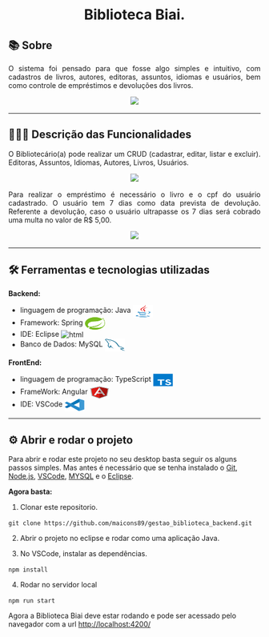<h1 align="center">Biblioteca Biai.</h1> 

## 📚 Sobre  <a	name="sobre"></a>
 <p align="justify">O sistema foi pensado para que fosse algo simples e intuitivo, com cadastros de livros, autores, editoras, assuntos, idiomas e usuários, bem como controle de empréstimos e devoluções dos livros. </p>
 
<div align="center">
<img src="https://user-images.githubusercontent.com/104724792/197658290-90be166a-e2e3-4254-99c3-139518f69344.PNG" width="700px" />
</div>

---
## 📕📗📘 Descrição das Funcionalidades <a	name="descrição das funcionalidades"></a>

<p align="justify">O Bibliotecário(a) pode realizar um CRUD (cadastrar, editar, listar e excluir).
Editoras,
Assuntos,
Idiomas,
Autores,
Livros,
Usuários. </p>

<div align="center">
<img src="https://user-images.githubusercontent.com/104724792/197662919-e3093c4d-e81b-48ae-9424-7b0a08282768.gif" width="700px" />
</div>

 <p align="justify"> Para realizar o empréstimo é necessário o livro e o cpf do usuário cadastrado. O usuário tem 7 dias como data prevista de devolução.
  Referente a devolução, caso o usuário ultrapasse os 7 dias será cobrado uma multa no valor de R$ 5,00.
</p>

<div align="center">
<img src="https://user-images.githubusercontent.com/104724792/197667022-6a826051-e8c8-4e56-83e2-62d073da3f77.gif" width="700px" />
</div>

---
## 🛠️ Ferramentas e tecnologias utilizadas <a	name="ferramentas-e-tecnologias-utilizadas"></a>

**Backend:** 
- linguagem de programação: Java <img align="center" alt="kaka-JAVA" height="25" width="40" src="https://raw.githubusercontent.com/devicons/devicon/master/icons/java/java-original.svg"/>  
- Framework: Spring <img align=center alt=kaka-vscode height=25 width=40 src="https://raw.githubusercontent.com/devicons/devicon/1119b9f84c0290e0f0b38982099a2bd027a48bf1/icons/spring/spring-original.svg" /> 
- IDE: Eclipse   <img align="center" alt="html" height="25" width="40" src="https://www.svgrepo.com/show/353685/eclipse-icon.svg"> 
- Banco de Dados: MySQL <img align=center alt=kaka-vscode height=25 width=40 src="https://raw.githubusercontent.com/devicons/devicon/1119b9f84c0290e0f0b38982099a2bd027a48bf1/icons/mysql/mysql-original.svg" />


**FrontEnd:**
- linguagem de programação: TypeScript <img align="center" alt="kaka-ts" height=25 width=40 src="https://raw.githubusercontent.com/devicons/devicon/1119b9f84c0290e0f0b38982099a2bd027a48bf1/icons/typescript/typescript-original.svg"/> 
- FrameWork: Angular <img align="center" alt="kaka-Angular" height="25" width="40" src="https://raw.githubusercontent.com/devicons/devicon/master/icons/angularjs/angularjs-original.svg" /> 
- IDE: VSCode <img align=center alt=kaka-vscode height=25 width=40 src="https://raw.githubusercontent.com/devicons/devicon/1119b9f84c0290e0f0b38982099a2bd027a48bf1/icons/vscode/vscode-original.svg" />

---
## :gear: Abrir e rodar o projeto <a	name="abrir-e-rodar-o-projeto"></a>
Para abrir e rodar este projeto no seu desktop basta seguir os alguns passos simples. Mas antes é necessário que se tenha instalado o [Git](https://git-scm.com/downloads), [Node.js](https://nodejs.org/), [VSCode](https://code.visualstudio.com/download), [MYSQL](https://www.mysql.com/downloads/Building) e o [Eclipse](https://www.eclipse.org/downloads/). 

**Agora basta:**
1. Clonar este repositorio.

  `git clone https://github.com/maicons89/gestao_biblioteca_backend.git`
 
2. Abrir o projeto no eclipse e rodar como uma aplicação Java.

3. No VSCode, instalar as dependências.

  `npm install`

4. Rodar no servidor local

  `npm run start`
 
 Agora a Biblioteca Biai deve estar rodando e pode ser acessado pelo navegador com a url [http://localhost:4200/](http://localhost:4200/)







